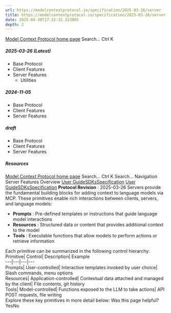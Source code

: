 ```yaml
---
url: https://modelcontextprotocol.io/specification/2025-03-26/server
title: https://modelcontextprotocol.io/specification/2025-03-26/server
date: 2025-04-30T17:22:32.223905
depth: 2
---
```


[Model Context Protocol home page](https://modelcontextprotocol.io/)
Search...
Ctrl K
##### 2025-03-26 (Latest)
  * Base Protocol
  * Client Features
  * Server Features
    * Utilities


##### 2024-11-05
  * Base Protocol
  * Client Features
  * Server Features


##### draft
  * Base Protocol
  * Client Features
  * Server Features


##### Resources


[Model Context Protocol home page](https://modelcontextprotocol.io/)
Search...
Ctrl K
Search...
Navigation
Server Features
Overview
[User Guide](https://modelcontextprotocol.io/introduction)[SDKs](https://modelcontextprotocol.io/sdk/java/mcp-overview)[Specification](https://modelcontextprotocol.io/specification/2025-03-26)
[User Guide](https://modelcontextprotocol.io/introduction)[SDKs](https://modelcontextprotocol.io/sdk/java/mcp-overview)[Specification](https://modelcontextprotocol.io/specification/2025-03-26)
**Protocol Revision** : 2025-03-26
Servers provide the fundamental building blocks for adding context to language models via MCP. These primitives enable rich interactions between clients, servers, and language models:
  * **Prompts** : Pre-defined templates or instructions that guide language model interactions
  * **Resources** : Structured data or content that provides additional context to the model
  * **Tools** : Executable functions that allow models to perform actions or retrieve information


Each primitive can be summarized in the following control hierarchy:
Primitive| Control| Description| Example  
---|---|---|---  
Prompts| User-controlled| Interactive templates invoked by user choice| Slash commands, menu options  
Resources| Application-controlled| Contextual data attached and managed by the client| File contents, git history  
Tools| Model-controlled| Functions exposed to the LLM to take actions| API POST requests, file writing  
Explore these key primitives in more detail below:
Was this page helpful?
YesNo

